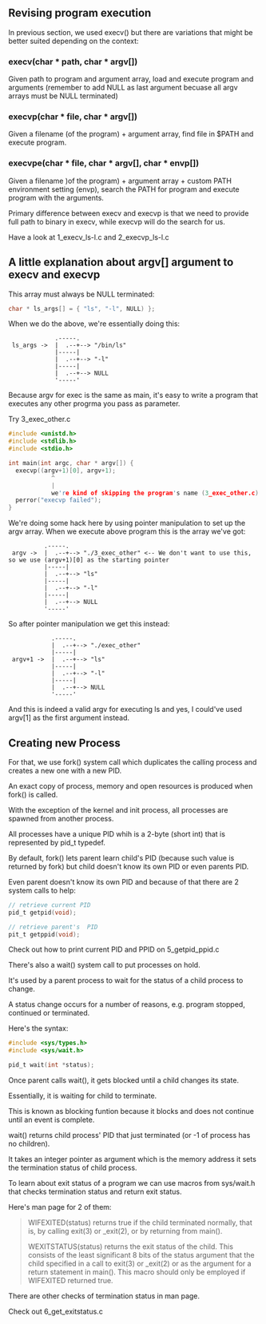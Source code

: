 ## Revising program execution

In previous section, we used execv() but there are variations that might be better suited depending on the context:

### execv(char * path, char * argv[])

Given path to  program and argument array, load and execute program and arguments (remember to add NULL as last argument becuase all argv arrays must be NULL terminated)

### execvp(char * file, char * argv[])

Given a filename (of the program) + argument array, find file in $PATH and execute program.

### execvpe(char * file, char * argv[], char * envp[])

Given a filename )of the program) + argument array + custom PATH environment setting (envp), search the PATH for program and execute program with the arguments.

Primary difference between execv and execvp is that we need to provide full path to binary in execv, while execvp will do the search for us.

Have a look at 1_execv_ls-l.c and 2_execvp_ls-l.c

## A little explanation about argv[] argument to execv and execvp

This array must always be NULL terminated:
```c
char * ls_args[] = { "ls", "-l", NULL) };
```
When we do the above, we're essentially doing this:

                 .-----.
     ls_args ->  |  .--+--> "/bin/ls"
                 |-----|
                 |  .--+--> "-l"
                 |-----|
                 |  .--+--> NULL
                 '-----'
Because argv for exec is the same as main, it's easy to write a program that executes any other progrma you pass as parameter.

Try 3_exec_other.c

```c
#include <unistd.h>
#include <stdlib.h>
#include <stdio.h>

int main(int argc, char * argv[]) {
  execvp((argv+1)[0], argv+1);
            ^
            |
            we're kind of skipping the program's name (3_exec_other.c)
  perror("execvp failed");
}
```
We're doing some hack here by using pointer manipulation to set up the argv array.
When we execute above program this is the array we've got:

              .-----.
     argv ->  |  .--+--> "./3_exec_other" <-- We don't want to use this, so we use (argv+1)[0] as the starting pointer
              |-----|
              |  .--+--> "ls"
              |-----|
              |  .--+--> "-l"
              |-----|
              |  .--+--> NULL
              '-----'

So after pointer manipulation we get this instead:

                .-----.
                |  .--+--> "./exec_other"
                |-----|
     argv+1 ->  |  .--+--> "ls"
                |-----|
                |  .--+--> "-l"
                |-----|
                |  .--+--> NULL
                '-----'
And this is indeed a valid argv for executing ls and yes, I could've used argv[1] as the first argument instead.

## Creating new Process
For that, we use fork() system call which duplicates the calling process and creates a new one with a new PID.

An exact copy of process, memory and open resources is produced when fork() is called.

With the exception of the kernel and init process, all processes are spawned from another process.

All processes have a unique PID whih is a 2-byte (short int) that is represented by pid_t typedef.

By default, fork() lets parent learn child's PID (because such value is returned by fork) but child doesn't know its own PID or even parents PID.

Even parent doesn't know its own PID and because of that there are 2 system  calls to help:

```c
// retrieve current PID
pid_t getpid(void);

// retrieve parent's  PID
pit_t getppid(void);
```
Check out how to print current PID and PPID on 5_getpid_ppid.c

There's also a wait() system call to put  processes on hold.

It's used by a parent process to wait for the status of a child process to change.

A status change occurs for a number of reasons, e.g. program stopped, continued or terminated.

Here's the syntax:

```c
#include <sys/types.h>
#include <sys/wait.h>

pid_t wait(int *status);
```
Once parent calls wait(), it gets blocked until a child changes its state.

Essentially, it is waiting for child to terminate.

This is known as blocking funtion because it blocks and does not continue until an event is complete.

wait() returns child process' PID that just terminated (or -1 of process has no children).

It takes an integer pointer as argument which is the memory address it sets the termination status of child process.

To learn about exit status of a program we can use macros from sys/wait.h that checks termination status and return exit status.

Here's man page for 2 of them:

> WIFEXITED(status)
>        returns true if the child terminated normally, that is,
>        by calling exit(3) or _exit(2), or by returning from main().
>
> WEXITSTATUS(status)
>        returns  the  exit  status of the child.  This consists of the least significant
>        8 bits of the status argument that the child specified in a call to exit(3) or _exit(2) or as the
>        argument for a return statement in main().
>        This macro should only be employed if WIFEXITED returned true.

There are other checks of termination status in man page.

Check out 6_get_exitstatus.c
